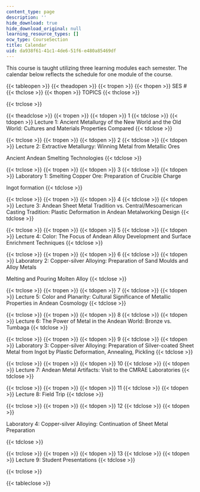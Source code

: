 ```yaml
---
content_type: page
description: ''
hide_download: true
hide_download_original: null
learning_resource_types: []
ocw_type: CourseSection
title: Calendar
uid: da938f61-41c1-4de6-51f6-e480a85469df
---
```


This course is taught utilizing three learning modules each semester. The calendar below reflects the schedule for one module of the course.

{{< tableopen >}}
{{< theadopen >}}
{{< tropen >}}
{{< thopen >}}
SES #
{{< thclose >}}
{{< thopen >}}
TOPICS
{{< thclose >}}

{{< trclose >}}

{{< theadclose >}}
{{< tropen >}}
{{< tdopen >}}
1
{{< tdclose >}}
{{< tdopen >}}
Lecture 1: Ancient Metallurgy of the New World and the Old World: Cultures and Materials Properties Compared
{{< tdclose >}}

{{< trclose >}}
{{< tropen >}}
{{< tdopen >}}
2
{{< tdclose >}}
{{< tdopen >}}
Lecture 2: Extractive Metallurgy: Winning Metal from Metallic Ores  
  
Ancient Andean Smelting Technologies
{{< tdclose >}}

{{< trclose >}}
{{< tropen >}}
{{< tdopen >}}
3
{{< tdclose >}}
{{< tdopen >}}
Laboratory 1: Smelting Copper Ore: Preparation of Crucible Charge  
  
Ingot formation
{{< tdclose >}}

{{< trclose >}}
{{< tropen >}}
{{< tdopen >}}
4
{{< tdclose >}}
{{< tdopen >}}
Lecture 3: Andean Sheet Metal Tradition vs. Central/Mesoamerican Casting Tradition: Plastic Deformation in Andean Metalworking Design
{{< tdclose >}}

{{< trclose >}}
{{< tropen >}}
{{< tdopen >}}
5
{{< tdclose >}}
{{< tdopen >}}
Lecture 4: Color: The Focus of Andean Alloy Development and Surface Enrichment Techniques
{{< tdclose >}}

{{< trclose >}}
{{< tropen >}}
{{< tdopen >}}
6
{{< tdclose >}}
{{< tdopen >}}
Laboratory 2: Copper-silver Alloying: Preparation of Sand Moulds and Alloy Metals  
  
Melting and Pouring Molten Alloy
{{< tdclose >}}

{{< trclose >}}
{{< tropen >}}
{{< tdopen >}}
7
{{< tdclose >}}
{{< tdopen >}}
Lecture 5: Color and Planarity: Cultural Significance of Metallic Properties in Andean Cosmology
{{< tdclose >}}

{{< trclose >}}
{{< tropen >}}
{{< tdopen >}}
8
{{< tdclose >}}
{{< tdopen >}}
Lecture 6: The Power of Metal in the Andean World: Bronze vs. Tumbaga
{{< tdclose >}}

{{< trclose >}}
{{< tropen >}}
{{< tdopen >}}
9
{{< tdclose >}}
{{< tdopen >}}
Laboratory 3: Copper-silver Alloying: Preparation of Silver-coated Sheet Metal from Ingot by Plastic Deformation, Annealing, Pickling
{{< tdclose >}}

{{< trclose >}}
{{< tropen >}}
{{< tdopen >}}
10
{{< tdclose >}}
{{< tdopen >}}
Lecture 7: Andean Metal Artifacts: Visit to the CMRAE Laboratories
{{< tdclose >}}

{{< trclose >}}
{{< tropen >}}
{{< tdopen >}}
11
{{< tdclose >}}
{{< tdopen >}}
Lecture 8: Field Trip
{{< tdclose >}}

{{< trclose >}}
{{< tropen >}}
{{< tdopen >}}
12
{{< tdclose >}}
{{< tdopen >}}


Laboratory 4: Copper-silver Alloying: Continuation of Sheet Metal Preparation


{{< tdclose >}}

{{< trclose >}}
{{< tropen >}}
{{< tdopen >}}
13
{{< tdclose >}}
{{< tdopen >}}
Lecture 9: Student Presentations
{{< tdclose >}}

{{< trclose >}}

{{< tableclose >}}